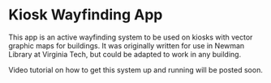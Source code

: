 # Kiosk Wayfinding App

This app is an active wayfinding system to be used on kiosks with vector graphic maps for buildings. It was originally written for use in Newman Library at Virginia Tech, but could be adapted to work in any building.

Video tutorial on how to get this system up and running will be posted soon.
